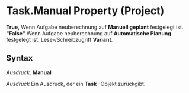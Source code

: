 
# Task.Manual Property (Project)

 **True,** Wenn Aufgabe neuberechnung auf **Manuell geplant** festgelegt ist. **"False"** Wenn Aufgabe neuberechnung auf **Automatische Planung** festgelegt ist. Lese-/Schreibzugriff **Variant**.


## Syntax

 _Ausdruck_. **Manual**

 _Ausdruck_ Ein Ausdruck, der ein **Task** -Objekt zurückgibt.

